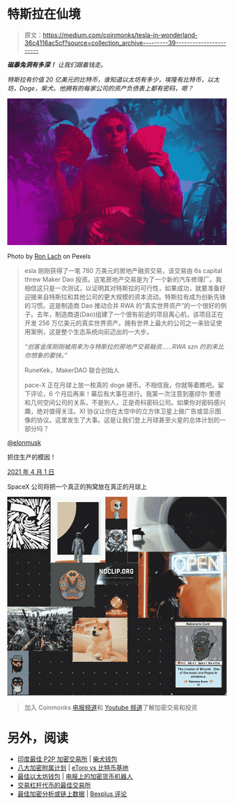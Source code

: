 # 特斯拉在仙境

> 原文：<https://medium.com/coinmonks/tesla-in-wonderland-36c4116ac5cf?source=collection_archive---------39----------------------->

***磁暴兔洞有多深！*** *让我们跟着钱走。*

*特斯拉有价值 20 亿美元的比特币，谁知道以太坊有多少，埃隆有比特币，以太坊，Doge，柴犬。他拥有的每家公司的资产负债表上都有密码，嗯？*

![](img/825eee407a74d61f8e4706288282973c.png)

Photo by [Ron Lach](https://www.pexels.com/@ron-lach) on Pexels

> esla 刚刚获得了一笔 780 万美元的房地产融资交易，该交易由 6s capital threw Maker Dao 投资。这笔房地产交易是为了一个新的汽车修理厂。我相信这只是一次测试，以证明其对特斯拉的可行性，如果成功，就要准备好迎接来自特斯拉和其他公司的更大规模的资本流动。特斯拉有成为创新先锋的习惯。这是制造商 Dao 推动合并 RWA 的“真实世界资产”的一个很好的例子。去年，制造商道(Dao)组建了一个很有前途的项目离心机，该项目正在开发 256 万亿美元的真实世界资产。拥有世界上最大的公司之一来验证使用案例，这是整个生态系统向前迈出的一大步。
> 
> *“创客金库刚刚被用来为与特斯拉的房地产交易融资……RWA szn 的到来比你想象的要快。”*
> 
> RuneKek，MakerDAO 联合创始人
> 
> pace-X 正在月球上放一枚真的 doge 硬币。不相信我，你就等着瞧吧。留下评论，6 个月后再来！幕后有大事在进行。我第一次注意到塞缪尔·里德和几何空间公司的关系，不是别人，正是奇科密码公司。如果你对密码感兴趣，绝对值得关注。XI 协议让你在太空中的立方体卫星上做广告或显示图像的协议。这里发生了大事。这是让我们登上月球甚至火星的总体计划的一部分吗？

[@elonmusk](https://twitter.com/elonmusk)

抓住生产的模因！

[2021 年 4 月 1 日](https://twitter.com/elonmusk/status/1377567762919292938)

SpaceX 公司将把一个真正的狗窝放在真正的月球上

![](img/65edba448daa060ae06fbd83a04540f6.png)

> 加入 Coinmonks [电报频道](https://t.me/coincodecap)和 [Youtube 频道](https://www.youtube.com/c/coinmonks/videos)了解加密交易和投资

# 另外，阅读

*   [印度最佳 P2P 加密交易所](https://coincodecap.com/p2p-crypto-exchanges-in-india) | [柴犬钱包](https://coincodecap.com/baby-shiba-inu-wallets)
*   [八大加密附属计划](https://coincodecap.com/crypto-affiliate-programs) | [eToro vs 比特币基地](https://coincodecap.com/etoro-vs-coinbase)
*   [最佳以太坊钱包](https://coincodecap.com/best-ethereum-wallets) | [电报上的加密货币机器人](https://coincodecap.com/telegram-crypto-bots)
*   [交易杠杆代币的最佳交易所](https://coincodecap.com/leveraged-token-exchanges)
*   [最佳加密分析或链上数据](https://coincodecap.com/blockchain-analytics) | [Bexplus 评论](https://coincodecap.com/bexplus-review)